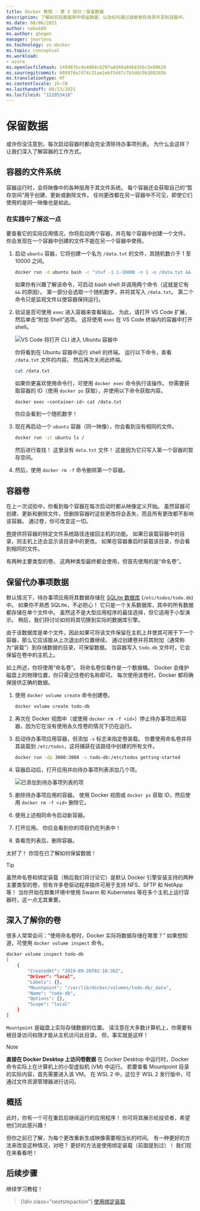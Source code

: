 ```yaml
---
title: Docker 教程 - 第 5 部分：保留数据
description: 了解如何在数据库中保留数据，以及如何通过装载卷将目录共享到容器中。
ms.date: 08/06/2021
author: nebuk89
ms.author: ghogen
manager: jmartens
ms.technology: vs-docker
ms.topic: conceptual
ms.workload:
- azure
ms.openlocfilehash: 149d67bc0e4004c6207add49a84b81b5c5e80620
ms.sourcegitcommit: 68897da7d74c31ae1ebf5d47c7b5ddc9b108265b
ms.translationtype: HT
ms.contentlocale: zh-CN
ms.lasthandoff: 08/13/2021
ms.locfileid: "122053418"
---
```

# <a name="persist-your-data"></a> 保留数据

或许你没注意到，每次启动容器时都会完全清除待办事项列表。 为什么会这样？ 让我们深入了解容器的工作方式。

## <a name="the-containers-filesystem"></a>容器的文件系统

容器运行时，会将映像中的各种层用于其文件系统。 每个容器还会获取自己的“暂存空间”用于创建、更新或删除文件。 任何更改都在另一容器中不可见，即使它们使用的是同一映像也是如此。

### <a name="see-this-in-practice"></a>在实践中了解这一点

要查看它的实际应用情况，你将启动两个容器，并在每个容器中创建一个文件。 你会发现在一个容器中创建的文件不能在另一个容器中使用。

1. 启动 `ubuntu` 容器，它将创建一个名为 `/data.txt` 的文件，其随机数介于 1 至 10000 之间。

    ```bash
    docker run -d ubuntu bash -c "shuf -i 1-10000 -n 1 -o /data.txt && tail -f /dev/null"
    ```

    如果你有兴趣了解该命令，可启动 bash shell 并调用两个命令（这就是它有 `&&` 的原因）。 第一部分会选取一个随机数字，并将其写入 `/data.txt`。 第二个命令只是监视文件以使容器保持运行。

1. 验证是否可使用 `exec` 进入容器来查看输出。 为此，请打开 VS Code 扩展，然后单击“附加 Shell”选项。 这将使用 `exec` 在 VS Code 终端内的容器中打开 shell。

    ![VS Code 将打开 CLI 进入 Ubuntu 容器中](media/attach_shell.png)

    你将看到在 Ubuntu 容器中运行 shell 的终端。 运行以下命令，查看 `/data.txt` 文件的内容。 然后再次关闭此终端。

    ```bash
    cat /data.txt
    ```

    如果你更喜欢使用命令行，可使用 `docker exec` 命令执行该操作。 你需要获取容器的 ID（使用 `docker ps` 获取），并使用以下命令获取内容。

    ```bash
    docker exec <container-id> cat /data.txt
    ```

    你应会看到一个随机数字！

1. 现在再启动一个 `ubuntu` 容器（同一映像），你会看到没有相同的文件。

    ```bash
    docker run -it ubuntu ls /
    ```

    然后进行查找！ 这里没有 `data.txt` 文件！ 这是因为它只写入第一个容器的暂存空间。

1. 然后，使用 `docker rm -f` 命令删除第一个容器。

## <a name="container-volumes"></a>容器卷

在上一次试验中，你看到每个容器在每次启动时都从映像定义开始。 虽然容器可创建、更新和删除文件，但删除容器时这些更改将会丢失，而且所有更改都不影响该容器。 通过卷，你可改变这一切。

[卷](https://docs.docker.com/storage/volumes/)提供将容器的特定文件系统路径连接回主机的功能。 如果已装载容器中的目录，则主机上还会显示该目录中的更改。 如果在容器重启时装载该目录，你会看到相同的文件。

有两种主要类型的卷。 这两种类型最终都会使用，但首先使用的是“命名卷”。

## <a name="persist-your-todo-data"></a>保留代办事项数据

默认情况下，待办事项应用将其数据存储在 [SQLite 数据库](https://www.sqlite.org/index.html) (`/etc/todos/todo.db`) 中。 如果你不熟悉 SQLite，不必担心！ 它只是一个关系数据库，其中的所有数据都存储在单个文件中。 虽然这不是大型应用程序的最佳选择，但它适用于小型演示。 稍后，我们将讨论如何将其切换到实际的数据库引擎。

由于该数据库是单个文件，因此如果可将该文件保留在主机上并使其可用于下一个容器，那么它应该能从上次退出的位置继续。 通过创建卷并将其附加（通常称为“装载”）到存储数据的目录，可保留数据。 当容器写入 `todo.db` 文件时，它会保留在卷中的主机上。

如上所述，你将使用“命名卷”。 将命名卷仅看作是一个数据桶。 Docker 会维护磁盘上的物理位置，你只需记住卷的名称即可。 每次使用该卷时，Docker 都将确保提供正确的数据。

1. 使用 `docker volume create` 命令创建卷。

    ```bash
    docker volume create todo-db
    ```

1. 再次在 Docker 视图中（或使用 `docker rm -f <id>`）停止待办事项应用容器，因为它在没有使用永久性卷的情况下仍在运行。

1. 启动待办事项应用容器，但添加 `-v` 标志来指定卷装载。 你要使用命名卷并将其装载到 `/etc/todos`，这将捕获在该路径中创建的所有文件。

    ```bash
    docker run -dp 3000:3000 -v todo-db:/etc/todos getting-started
    ```

1. 容器启动后，打开应用并向待办事项列表添加几个项。

    ![已添加到待办事项列表的项](media/items-added.png)

1. 删除待办事项应用的容器。 使用 Docker 视图或 `docker ps` 获取 ID，然后使用 `docker rm -f <id>` 删除它。

1. 使用上述相同命令启动新容器。

1. 打开应用。 你应会看到你的项目仍在列表中！

1. 查看完列表后，删除容器。

太好了！ 你现在已了解如何保留数据！

> [!TIP]
> 虽然命名卷和绑定装载（稍后我们将讨论它）是默认 Docker 引擎安装支持的两种主要类型的卷，但有许多卷驱动程序插件可用于支持 NFS、SFTP 和 NetApp 等！ 当你开始在群集环境中使用 Swarm 和 Kubernetes 等在多个主机上运行容器时，这一点尤其重要。

## <a name="dive-into-your-volume"></a>深入了解你的卷

很多人常常会问：“使用命名卷时，Docker 实际将数据存储在哪里？” 如果想知道，可使用 `docker volume inspect` 命令。

```bash
docker volume inspect todo-db
[
    {
        "CreatedAt": "2019-09-26T02:18:36Z",
        "Driver": "local",
        "Labels": {},
        "Mountpoint": "/var/lib/docker/volumes/todo-db/_data",
        "Name": "todo-db",
        "Options": {},
        "Scope": "local"
    }
]
```

`Mountpoint` 是磁盘上实际存储数据的位置。 请注意在大多数计算机上，你需要有根目录访问权限才能从主机访问此目录。 但，事实就是这样！

> [!NOTE]
> **直接在 Docker Desktop 上访问卷数据** 在 Docker Desktop 中运行时，Docker 命令实际上在计算机上的小型虚拟机 (VM) 中运行。 若要查看 Mountpoint 目录的实际内容，首先需要进入该 VM。 在 WSL 2 中，这位于 WSL 2 发行版中，可通过文件资源管理器进行访问。

## <a name="recap"></a>概括

此时，你有一个可在重启后继续运行的应用程序！ 你可将其展示给投资者，希望他们对此感兴趣！

但你之前已了解，为每个更改重新生成映像需要相当长的时间。 有一种更好的方法来改变这种情况，对吧？ 更好的方法是使用绑定装载（前面提到过）！ 我们现在来看看吧！

## <a name="next-steps"></a>后续步骤

继续学习教程！

> [!div class="nextstepaction"]
> [使用绑定装载](use-bind-mounts.md)
